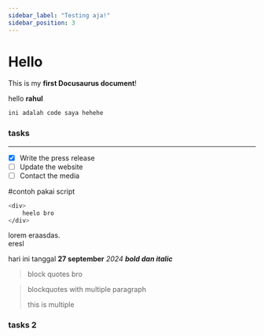 ```yaml
---
sidebar_label: "Testing aja!"
sidebar_position: 3
---
```


# Hello

This is my **first Docusaurus document**!

hello **rahul**

```bash
ini adalah code saya hehehe
```

### tasks

---

- [x] Write the press release
- [ ] Update the website
- [ ] Contact the media

#contoh pakai script

```bash title="config.js"
<div>
    heelo bro
</div>
```

lorem eraasdas.  
eresl

hari ini tanggal **27 september** _2024_ **_bold dan italic_**

> block quotes bro

> blockquotes with multiple paragraph
>
> this is multiple

### tasks 2
